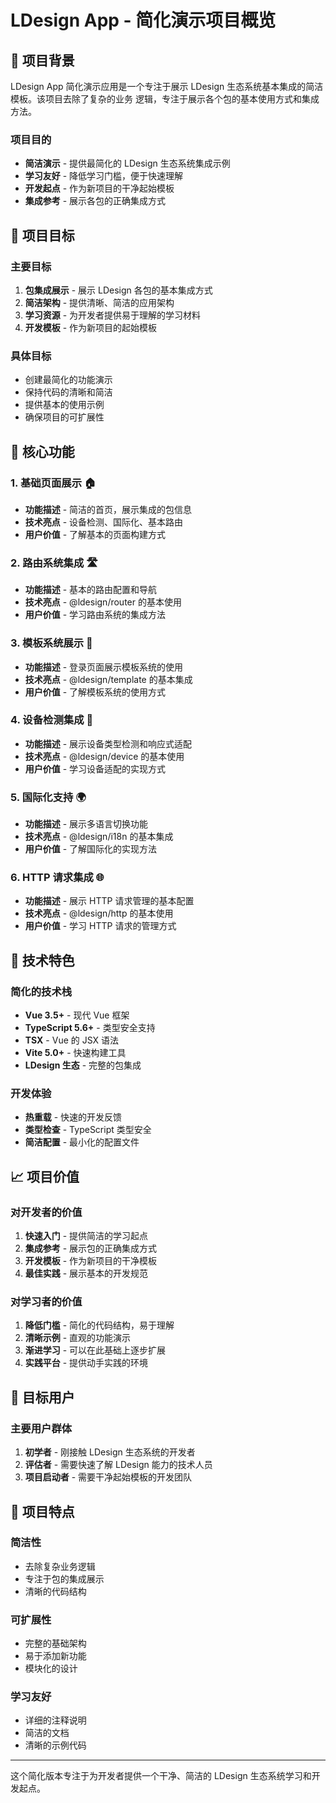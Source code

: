 # LDesign App - 简化演示项目概览

## 🎯 项目背景

LDesign App 简化演示应用是一个专注于展示 LDesign 生态系统基本集成的简洁模板。该项目去除了复杂的业务
逻辑，专注于展示各个包的基本使用方式和集成方法。

### 项目目的

- **简洁演示** - 提供最简化的 LDesign 生态系统集成示例
- **学习友好** - 降低学习门槛，便于快速理解
- **开发起点** - 作为新项目的干净起始模板
- **集成参考** - 展示各包的正确集成方式

## 🚀 项目目标

### 主要目标

1. **包集成展示** - 展示 LDesign 各包的基本集成方式
2. **简洁架构** - 提供清晰、简洁的应用架构
3. **学习资源** - 为开发者提供易于理解的学习材料
4. **开发模板** - 作为新项目的起始模板

### 具体目标

- 创建最简化的功能演示
- 保持代码的清晰和简洁
- 提供基本的使用示例
- 确保项目的可扩展性

## 🌟 核心功能

### 1. 基础页面展示 🏠

- **功能描述** - 简洁的首页，展示集成的包信息
- **技术亮点** - 设备检测、国际化、基本路由
- **用户价值** - 了解基本的页面构建方式

### 2. 路由系统集成 🛣️

- **功能描述** - 基本的路由配置和导航
- **技术亮点** - @ldesign/router 的基本使用
- **用户价值** - 学习路由系统的集成方法

### 3. 模板系统展示 🎨

- **功能描述** - 登录页面展示模板系统的使用
- **技术亮点** - @ldesign/template 的基本集成
- **用户价值** - 了解模板系统的使用方式

### 4. 设备检测集成 📱

- **功能描述** - 展示设备类型检测和响应式适配
- **技术亮点** - @ldesign/device 的基本使用
- **用户价值** - 学习设备适配的实现方式

### 5. 国际化支持 🌍

- **功能描述** - 展示多语言切换功能
- **技术亮点** - @ldesign/i18n 的基本集成
- **用户价值** - 了解国际化的实现方法

### 6. HTTP 请求集成 🌐

- **功能描述** - 展示 HTTP 请求管理的基本配置
- **技术亮点** - @ldesign/http 的基本使用
- **用户价值** - 学习 HTTP 请求的管理方式

## 🎨 技术特色

### 简化的技术栈

- **Vue 3.5+** - 现代 Vue 框架
- **TypeScript 5.6+** - 类型安全支持
- **TSX** - Vue 的 JSX 语法
- **Vite 5.0+** - 快速构建工具
- **LDesign 生态** - 完整的包集成

### 开发体验

- **热重载** - 快速的开发反馈
- **类型检查** - TypeScript 类型安全
- **简洁配置** - 最小化的配置文件

## 📈 项目价值

### 对开发者的价值

1. **快速入门** - 提供简洁的学习起点
2. **集成参考** - 展示包的正确集成方式
3. **开发模板** - 作为新项目的干净模板
4. **最佳实践** - 展示基本的开发规范

### 对学习者的价值

1. **降低门槛** - 简化的代码结构，易于理解
2. **清晰示例** - 直观的功能演示
3. **渐进学习** - 可以在此基础上逐步扩展
4. **实践平台** - 提供动手实践的环境

## 🎯 目标用户

### 主要用户群体

1. **初学者** - 刚接触 LDesign 生态系统的开发者
2. **评估者** - 需要快速了解 LDesign 能力的技术人员
3. **项目启动者** - 需要干净起始模板的开发团队

## 🚀 项目特点

### 简洁性

- 去除复杂业务逻辑
- 专注于包的集成展示
- 清晰的代码结构

### 可扩展性

- 完整的基础架构
- 易于添加新功能
- 模块化的设计

### 学习友好

- 详细的注释说明
- 简洁的文档
- 清晰的示例代码

---

这个简化版本专注于为开发者提供一个干净、简洁的 LDesign 生态系统学习和开发起点。
